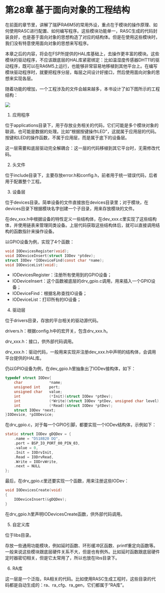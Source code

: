 # 第28章 基于面向对象的工程结构

在前面的章节里，讲解了瑞萨RA6M5的常用外设，重点在于模块的操作原理、如何使用RASC进行配置、如何编写程序。这些模块功能单一，RASC生成的代码封装良好，也是基于面向对象的思想构造了对应的结构体。但是在使用这些模块时，我们没有特意使用面向对象的思想来写程序。

本章之后的内容，将会在FSP所提供的HAL库基础上，去操作更丰富的模块。这些模块的驱动程序，不应该跟底层的HAL库紧密绑定：比如温湿度传感器DHT11的驱动程序，既可以在RA6M5上运行，也能够非常容易地移植到其他平台上。在编写模块驱动程序时，就要把程序分层，每层之间设计好接口，然后使用面向对象的思想来实现各层。

随着功能的增加，一个工程涉及的文件会越来越多，本书设计了如下图所示的工程结构：

![](http://photos.100ask.net/renesas-docs/DShanMCU_RA6M5/object_oriented_module_programming_method_in_ARM_embedded_system/chapter-28/image1.png)

1. 应用程序

位于applications目录下，用于存放业务相关的代码，它们可能是多个模块对象的联调，也可能是数据的处理。比如“根据按键操作LED”，这就属于应用层的代码。按键和LED的操作函数，不属于应用层，而是属于底下的设备层。

这一层需要和底层驱动完全解耦合：这一层的代码移植到其它平台时，无需修改代码。

2. 头文件

位于include目录下，主要存放error.h和config.h，前者用于统一错误代码，后者用于配置整个工程。

3. 设备层

位于devices目录。简单设备的文件直接放在devices目录里；对于模块，在devices目录下根据模块名字创建一个子目录，用来存放模块的文件。

在dev_xxx.h中根据设备的特性定义一些结构体，在dev_xxx.c里实现了这些结构体，并使用链表来管理同类设备。上层代码获取这些结构体后，就可以直接调用结构的函数指针来操作设备。

以GPIO设备为例，实现了4个函数：

```c
void IODevicesRegister(void);
void IODeviceInsert(struct IODev *ptdev);
struct IODev *IODeviceFind(const char *name);
void IODeviceList(void);
```

- IODevicesRegister：注册所有使用到的GPIO设备；
- IODeviceInsert：这个函数被底层的drv_gpio.c调用，用来插入一个GPIO设备；
- IODeviceFind：根据名称查找IO设备；
- IODeviceList：打印所有的IO设备；

4. 驱动层

位于drivers目录，存放的平台相关的驱动源代码。

drivers.h：根据config.h中的宏开关，包含drv_xxx.h。

drv_xxx.h：接口，供外部代码调用。

drv_xxx.h：驱动代码，一般用来实现并注册dev_xxx.h中声明的结构体，会调用平台提供的HAL库。

仍以GPIO设备为例，在dev_gpio.h里抽象出了IODev接构体，如下：

```c
typedef struct IODev{
    char            *name;
    unsigned int    port;
    unsigned char   value;
    int             (*Init)(struct IODev *ptDev);
    int             (*Write)(struct IODev *ptDev, unsigned char level);
    int             (*Read)(struct IODev *ptDev);
    struct IODev *next;
}IODevice, *pIODevice;
```

在drv_gpio.c，对于每一个GPIO引脚，都要实现一个IODev结构体，示例如下： 

```c
static struct IODev gDQDev = {
    .name = "DS18B20 DQ",
    .port = BSP_IO_PORT_00_PIN_03,
    .value = 0,
    .Init = IODrvInit,
    .Read = IODrvRead,
    .Write = IODrvWrite,
    .next = NULL
};
```

最后，在drv_gpio.c里还要实现一个函数，用来注册这些IODev：

```c
void IODevicesCreate(void)
{
    IODeviceInsert(&gDQDev);
}
```

在drv_gpio.h里声明IODevicesCreate函数，供外部代码调用。

5. 自定义库

位于libs目录。

存放一些通用功能模块，例如延时函数、环形缓冲区函数、printf重定向函数等。一般来说这些模块跟底层硬件关系不大，但是也有例外。比如延时函数跟底层硬件定时器密切相关，但是它太常用了，所以也放在libs目录下。

6. RA库

这一层是一个泛指，RA相关的代码。比如使用RASC生成工程时，这些目录的代码都是自动生成的：ra、ra_cfg、ra_gen，它们都属于“RA库”。